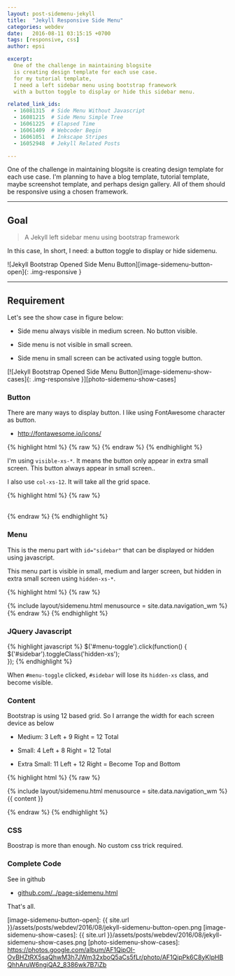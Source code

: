 ```yaml
---
layout: post-sidemenu-jekyll
title:  "Jekyll Responsive Side Menu"
categories: webdev
date:   2016-08-11 03:15:15 +0700
tags: [responsive, css]
author: epsi

excerpt:
  One of the challenge in maintaining blogsite
  is creating design template for each use case.
  for my tutorial template,
  I need a left sidebar menu using bootstrap framework
  with a button toggle to display or hide this sidebar menu.

related_link_ids: 
  - 16081315  # Side Menu Without Javascript
  - 16081215  # Side Menu Simple Tree  
  - 16061225  # Elapsed Time
  - 16061409  # Webcoder Begin
  - 16061051  # Inkscape Stripes
  - 16052948  # Jekyll Related Posts

---
```


One of the challenge in maintaining blogsite
is creating design template for each use case.
I'm planning to have a blog template, tutorial template,
maybe screenshot template, and perhaps design gallery.
All of them should be responsive using a chosen framework.

-- -- --

## Goal

> A Jekyll left sidebar menu using bootstrap framework

In this case, In short, I need: a button toggle to display or hide sidemenu.

![Jekyll Bootstrap Opened Side Menu Button][image-sidemenu-button-open]{: .img-responsive }

-- -- --

## Requirement

Let's see the show case in figure below:

*	Side menu always visible in medium screen. No button visible.

*	Side menu is not visible in small screen.

*	Side menu in small screen can be activated using toggle button.

[![Jekyll Bootstrap Opened Side Menu Button][image-sidemenu-show-cases]{: .img-responsive }][photo-sidemenu-show-cases]

### Button

There are many ways to display button.
I like using FontAwesome character as button.

*	<http://fontawesome.io/icons/>

{% highlight html %}
{% raw %}
<a href="#" id="menu-toggle"><i class="fa fa-navicon fa-2x"></i></a>
{% endraw %}
{% endhighlight %}

I'm using <code>visible-xs-*</code>.
It means the button only appear in extra small screen.
This button always appear in small screen..

I also use <code>col-xs-12</code>.
It will take all the grid space.

{% highlight html %}
{% raw %}
  <div class="col-xs-12 visible-xs-block">
      &nbsp;&nbsp;
      <a href="#" id="menu-toggle">
        <i class="fa fa-navicon fa-2x"></i>
      </a>
  </div>
{% endraw %}  
{% endhighlight %}

### Menu

This is the menu part with <code>id="sidebar"</code>
that can be displayed or hidden using javascript.

This menu part is visible in small, medium and larger screen,
but hidden in extra small screen using <code>hidden-xs-*</code>.

{% highlight html %}
{% raw %}
  <div class="col-xs-11 col-sm-4 col-md-3 hidden-xs" id="sidebar">
  {% include layout/sidemenu.html 
    menusource = site.data.navigation_wm
  %}
  </div>
{% endraw %}
{% endhighlight %}

### JQuery Javascript

{% highlight javascript %}
  $('#menu-toggle').click(function() {
      $('#sidebar').toggleClass('hidden-xs');  
  });
{% endhighlight %}

When <code>#menu-toggle</code> clicked,
<code>#sidebar</code> will lose its <code>hidden-xs</code> class,
and become visible.

### Content

Bootstrap is using 12 based grid.
So I arrange the width for each screen device as below

*	Medium: 3 Left + 9 Right = 12 Total

*	Small: 4 Left + 8 Right = 12 Total

*	Extra Small: 11 Left + 12 Right = Become Top and Bottom

{% highlight html %}
{% raw %}
  <!-- sidebar left col -->
  <div class="col-xs-11 col-sm-4 col-md-3 hidden-xs" id="sidebar">
  {% include layout/sidemenu.html 
    menusource = site.data.navigation_wm
  %}
  </div>
  <!-- /sidebar -->
  
  <!-- main right col -->
  <div class="col-xs-12 col-sm-8 col-md-9" id="main"> 
    {{ content }}
  </div>
  <!-- /main -->

{% endraw %}
{% endhighlight %}

### CSS

Boostrap is more than enough.
No custom css trick required.


### Complete Code

See in github

*	[github.com/../page-sidemenu.html][github-layout-sidemenu]


That's all. 

[//]: <> ( -- -- -- links below -- -- -- )

[image-sidemenu-button-open]: {{ site.url }}/assets/posts/webdev/2016/08/jekyll-sidemenu-button-open.png
[image-sidemenu-show-cases]:  {{ site.url }}/assets/posts/webdev/2016/08/jekyll-sidemenu-show-cases.png
[photo-sidemenu-show-cases]:  https://photos.google.com/album/AF1QipOI-OvBHZtRX5saQhwM3h7JWm32xboQ5aCs5fLr/photo/AF1QipPk6C8yKIpHBQhhAruW6ngiQA2_8386wk7B7iZb


[github-layout-sidemenu]: https://github.com/epsi-rns/epsi-rns.github.io/blob/master/_layouts/page-sidemenu.html
